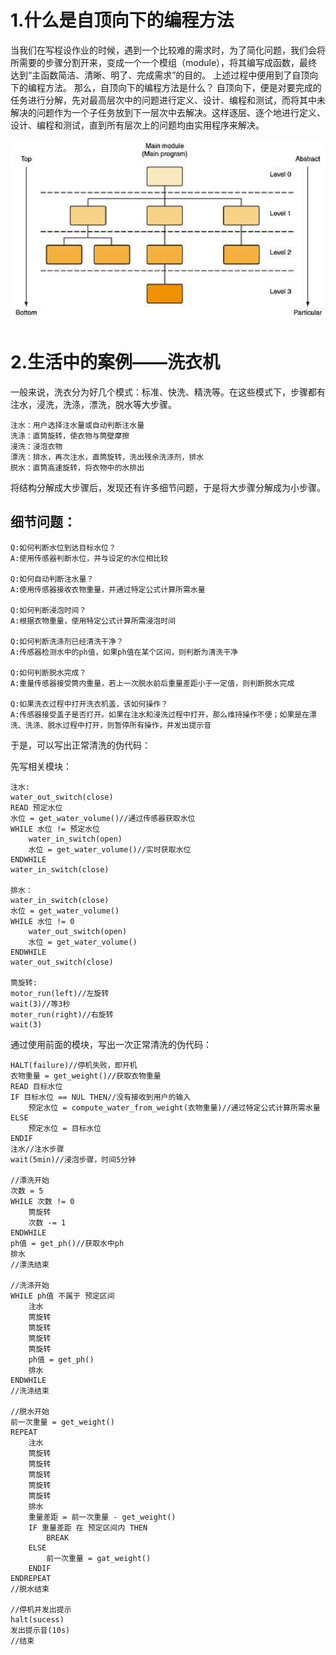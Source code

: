 # 1.什么是自顶向下的编程方法

当我们在写程设作业的时候，遇到一个比较难的需求时，为了简化问题，我们会将所需要的步骤分割开来，变成一个一个模组（module），将其编写成函数，最终达到“主函数简洁、清晰、明了、完成需求”的目的。
上述过程中便用到了自顶向下的编程方法。
那么，自顶向下的编程方法是什么？
自顶向下，便是对要完成的任务进行分解，先对最高层次中的问题进行定义、设计、编程和测试，而将其中未解决的问题作为一个子任务放到下一层次中去解决。这样逐层、逐个地进行定义、设计、编程和测试，直到所有层次上的问题均由实用程序来解决。

![](images/1541932203(1).png)

# 2.生活中的案例——洗衣机

一般来说，洗衣分为好几个模式：标准、快洗、精洗等。在这些模式下，步骤都有注水，浸洗，洗涤，漂洗，脱水等大步骤。
```
注水：用户选择注水量或自动判断注水量
洗涤：直筒旋转，使衣物与筒壁摩擦
浸洗：浸泡衣物
漂洗：排水，再次注水，直筒旋转，洗出残余洗涤剂，排水
脱水：直筒高速旋转，将衣物中的水排出
```
将结构分解成大步骤后，发现还有许多细节问题，于是将大步骤分解成为小步骤。

## 细节问题：
```
Q:如何判断水位到达目标水位？
A:使用传感器判断水位，并与设定的水位相比较

Q:如何自动判断注水量？
A:使用传感器接收衣物重量，并通过特定公式计算所需水量

Q:如何判断浸泡时间？
A:根据衣物重量，使用特定公式计算所需浸泡时间

Q:如何判断洗涤剂已经清洗干净？
A:传感器检测水中的ph值，如果ph值在某个区间，则判断为清洗干净

Q:如何判断脱水完成？
A:重量传感器接受筒内重量，若上一次脱水前后重量差距小于一定值，则判断脱水完成

Q:如果洗衣过程中打开洗衣机盖，该如何操作？
A:传感器接受盖子是否打开。如果在注水和浸洗过程中打开，那么维持操作不便；如果是在漂洗、洗涤、脱水过程中打开，则暂停所有操作，并发出提示音
```
于是，可以写出正常清洗的伪代码：

先写相关模块：
```
注水:
water_out_switch(close)
READ 预定水位
水位 = get_water_volume()//通过传感器获取水位
WHILE 水位 != 预定水位
    water_in_switch(open)
    水位 = get_water_volume()//实时获取水位
ENDWHILE
water_in_switch(close)

排水：
water_in_switch(close)
水位 = get_water_volume()
WHILE 水位 != 0
    water_out_switch(open)
    水位 = get_water_volume()
ENDWHILE
water_out_switch(close)

筒旋转:
motor_run(left)//左旋转
wait(3)//等3秒
moter_run(right)//右旋转
wait(3)
```
通过使用前面的模块，写出一次正常清洗的伪代码：
```
HALT(failure)//停机失败，即开机
衣物重量 = get_weight()//获取衣物重量
READ 目标水位
IF 目标水位 == NUL THEN//没有接收到用户的输入
    预定水位 = compute_water_from_weight(衣物重量)//通过特定公式计算所需水量
ELSE
    预定水位 = 目标水位
ENDIF
注水//注水步骤
wait(5min)//浸泡步骤，时间5分钟

//漂洗开始
次数 = 5
WHILE 次数 != 0
    筒旋转
    次数 -= 1
ENDWHILE
ph值 = get_ph()//获取水中ph
排水
//漂洗结束

//洗涤开始
WHILE ph值 不属于 预定区间
    注水
    筒旋转
    筒旋转
    筒旋转
    筒旋转
    ph值 = get_ph()
    排水
ENDWHILE
//洗涤结束

//脱水开始
前一次重量 = get_weight()
REPEAT
    注水
    筒旋转
    筒旋转
    筒旋转
    筒旋转
    筒旋转
    排水
    重量差距 = 前一次重量 - get_weight()
    IF 重量差距 在 预定区间内 THEN
        BREAK
    ELSE
        前一次重量 = gat_weight()
    ENDIF
ENDREPEAT
//脱水结束

//停机并发出提示
halt(sucess)
发出提示音(10s)
//结束
```